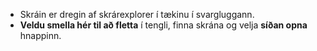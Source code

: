 - Skráin er dregin af skrárexplorer í tækinu í svargluggann.
-  **Veldu smella hér til að fletta**  í tengli, finna skrána og velja  **síðan opna**  hnappinn.